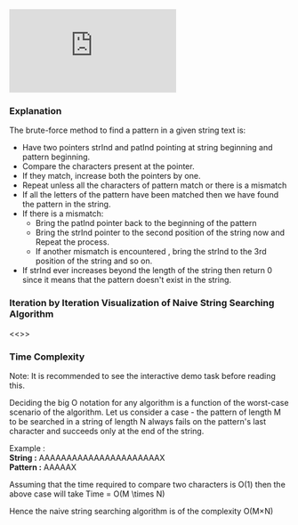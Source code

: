 <iframe src="https://www.youtube.com/embed/3t3u0EUerLI" frameborder="0" allow="autoplay; encrypted-media" allowfullscreen></iframe>

### Explanation

The brute-force method to find a pattern in a given string text is:

  -  Have two pointers strInd and patInd pointing at string beginning and pattern beginning.
  -  Compare the characters present at the pointer.
  -  If they match, increase both the pointers by one.
  -  Repeat unless all the characters of pattern match or there is a mismatch
  -  If all the letters of the pattern have been matched then we have found the pattern in the string.
  -  If there is a mismatch:
      -  Bring the patInd pointer back to the beginning of the pattern
      -  Bring the strInd pointer to the second position of the string now and Repeat the process.
      -  If another mismatch is encountered , bring the strInd to the 3rd position of the string and so on.
  -  If strInd ever increases beyond the length of the string then return 0 since it means that the pattern doesn't exist in the string.

### Iteration by Iteration Visualization of Naive String Searching Algorithm 
<<>>

### Time Complexity

Note: It is recommended to see the interactive demo task before reading this.

Deciding the big O notation for any algorithm is a function of the worst-case scenario of the algorithm. Let us consider a case - the pattern of length M to be searched in a string of length N always fails on the pattern's last character and succeeds only at the end of the string.

Example :<br>
**String :** AAAAAAAAAAAAAAAAAAAAAAX<br>
**Pattern :** AAAAAX<br>

Assuming that the time required to compare two characters is O(1) then the above case will take Time = O(M \times N)

Hence the naive string searching algorithm is of the complexity O(M×N)
